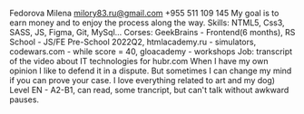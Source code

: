 Fedorova Milena
milory83.ru@gmail.com 
+955 511 109 145
My goal is to earn money and to enjoy the process along the way.
Skills: NTML5, Css3, SASS, JS, Figma, Git, MySql...
Corses: GeekBrains - Frontend(6 months), RS School - JS/FE Pre-School 2022Q2, htmlacademy.ru - simulators, codewars.com - while score = 40, gloacademy - workshops
Job: transcript of the video about IT technologies for hubr.com
When I have my own opinion I like to defend it in a dispute. But sometimes I can change my mind if you can prove your case.
I love everything related to art and my dog) 
Level EN - A2-B1, can read, some trancript, but can't talk without awkward pauses.
